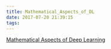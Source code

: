 ```yaml
---
title: Mathematical_Aspects_of_DL
date: 2017-07-20 21:39:15
tags:
---
```

[Mathematical Aspects of Deep Learning](http://elmos.scripts.mit.edu/mathofdeeplearning/)